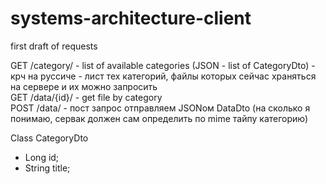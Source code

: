 # systems-architecture-client

first draft of requests

GET /category/ - list of available categories (JSON - list of CategoryDto) - крч на руссиче - лист тех категорий, файлы которых сейчас храняться на сервере и их можно запросить  
GET /data/{id}/ - get file by category  
POST /data/ - пост запрос отправляем JSONом DataDto (на сколько я понимаю, сервак должен сам определить по mime тайпу категорию)  

Class CategoryDto

- Long id;
- String title;
